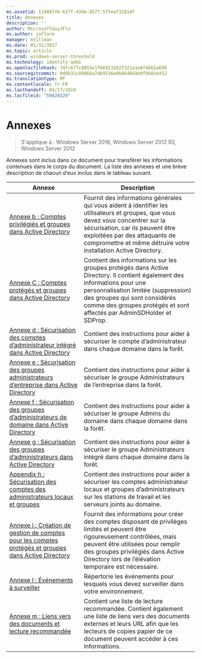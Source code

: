 ```yaml
---
ms.assetid: 119881f6-637f-43de-8577-5f5eaf3281df
title: Annexes
description: ''
author: MicrosoftGuyJFlo
ms.author: joflore
manager: mtillman
ms.date: 05/31/2017
ms.topic: article
ms.prod: windows-server-threshold
ms.technology: identity-adds
ms.openlocfilehash: 74fc677c8855e1f66913102f321a1e6f46b2a698
ms.sourcegitcommit: 0d0b32c8986ba7db9536e0b8648d4ddf9b03e452
ms.translationtype: MT
ms.contentlocale: fr-FR
ms.lasthandoff: 04/17/2019
ms.locfileid: "59826520"
---
```

# <a name="appendices"></a>Annexes

>S'applique à : Windows Server 2016, Windows Server 2012 R2, Windows Server 2012

Annexes sont inclus dans ce document pour transférer les informations contenues dans le corps du document. La liste des annexes et une brève description de chacun d’eux inclus dans le tableau suivant.  
  

|**Annexe**|**Description**|  
| --- | --- | 
|[Annexe b : Comptes privilégiés et groupes dans Active Directory](../../../ad-ds/plan/security-best-practices/Appendix-B--Privileged-Accounts-and-Groups-in-Active-Directory.md)|Fournit des informations générales qui vous aident à identifier les utilisateurs et groupes, que vous devez vous concentrer sur la sécurisation, car ils peuvent être exploitées par des attaquants de compromettre et même détruire votre installation Active Directory.|  
|[Annexe C : Comptes protégés et groupes dans Active Directory](../../../ad-ds/plan/security-best-practices/Appendix-C--Protected-Accounts-and-Groups-in-Active-Directory.md)|Contient des informations sur les groupes protégés dans Active Directory. Il contient également des informations pour une personnalisation limitée (suppression) des groupes qui sont considérés comme des groupes protégés et sont affectés par AdminSDHolder et SDProp.|  
|[Annexe d : Sécurisation des comptes d’administrateur intégré dans Active Directory](../../../ad-ds/plan/security-best-practices/Appendix-D--Securing-Built-In-Administrator-Accounts-in-Active-Directory.md)|Contient des instructions pour aider à sécuriser le compte d’administrateur dans chaque domaine dans la forêt.|  
|[Annexe e : Sécurisation des groupes administrateurs d’entreprise dans Active Directory](../../../ad-ds/plan/security-best-practices/Appendix-E--Securing-Enterprise-Admins-Groups-in-Active-Directory.md)|Contient des instructions pour aider à sécuriser le groupe Administrateurs de l’entreprise dans la forêt.|  
|[Annexe f : Sécurisation des groupes d’administrateurs de domaine dans Active Directory](../../../ad-ds/plan/security-best-practices/Appendix-F--Securing-Domain-Admins-Groups-in-Active-Directory.md)|Contient des instructions pour aider à sécuriser le groupe Admins du domaine dans chaque domaine dans la forêt.|  
|[Annexe g : Sécurisation des groupes d’administrateurs dans Active Directory](../../../ad-ds/plan/security-best-practices/Appendix-G--Securing-Administrators-Groups-in-Active-Directory.md)|Contient des instructions pour aider à sécuriser le groupe Administrateurs intégré dans chaque domaine dans la forêt.|  
|[Appendix h : Sécurisation des comptes des administrateurs locaux et groupes](../../../ad-ds/plan/security-best-practices/Appendix-H--Securing-Local-Administrator-Accounts-and-Groups.md)|Contient des instructions pour aider à sécuriser les comptes administrateur locaux et groupes d’administrateurs sur les stations de travail et les serveurs joints au domaine.|  
|[Annexe i : Création de gestion de comptes pour les comptes protégés et groupes dans Active Directory](../../../ad-ds/manage/component-updates/Appendix-I--Creating-Management-Accounts-for-Protected-Accounts-and-Groups-in-Active-Directory.md)|Fournit des informations pour créer des comptes disposant de privilèges limités et peuvent être rigoureusement contrôlées, mais peuvent être utilisées pour remplir des groupes privilégiés dans Active Directory lors de l’élévation temporaire est nécessaire.|   
|[Annexe l : Événements à surveiller](../../../ad-ds/plan/Appendix-L--Events-to-Monitor.md)|Répertorie les événements pour lesquels vous devez surveiller dans votre environnement.|  
|[Annexe m : Liens vers des documents et lecture recommandée](../../../ad-ds/manage/Appendix-M--Document-Links-and-Recommended-Reading.md)|Contient une liste de lecture recommandée. Contient également une liste de liens vers des documents externes et leurs URL afin que les lecteurs de copies papier de ce document peuvent accéder à ces informations.|  
  


